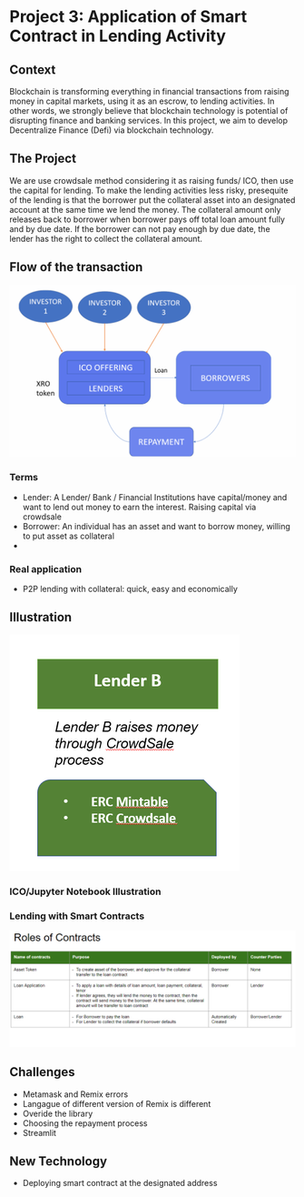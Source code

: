 # Project 3: Application of Smart Contract in Lending Activity

## Context

Blockchain is transforming everything in financial transactions from raising money in capital markets, using it as an escrow, to lending activities. In other words, we strongly believe that blockchain technology is potential of disrupting finance and banking services. In this project, we aim to develop Decentralize Finance (Defi) via blockchain technology. 

## The Project

We are use crowdsale method considering it as raising funds/ ICO, then use the capital for lending. To make the lending activities less risky, presequite of the lending is that the borrower put the collateral asset into an designated account at the same time we lend the money. The collateral amount only releases back to borrower when borrower pays off total loan amount fully and by due date. If the borrower can not pay enough by due date, the lender has the right to collect the collateral amount. 


## Flow of the transaction 


![alt=""](nimai/loan.png)


### Terms 
- Lender: A Lender/ Bank / Financial Institutions have capital/money and want to lend out money to earn the interest. Raising capital via crowdsale
- Borrower: An individual has an asset and want to borrow money, willing to put asset as collateral
-
### Real application
- P2P lending with collateral: quick, easy and economically 

## Illustration
![alt=""](nimai/lender.png)

### ICO/Jupyter Notebook Illustration

### Lending with Smart Contracts 
![alt=""](nimai/borrower.png)

## Challenges

- Metamask and Remix errors 
- Langague of different version of Remix is different
- Overide the library
- Choosing the repayment process
- Streamlit


## New Technology 
* Deploying smart contract at the designated address

